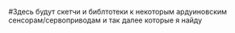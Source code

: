 #Здесь будут скетчи и библтотеки к некоторым ардуиновским сенсорам/сервоприводам и так далее которые я найду
